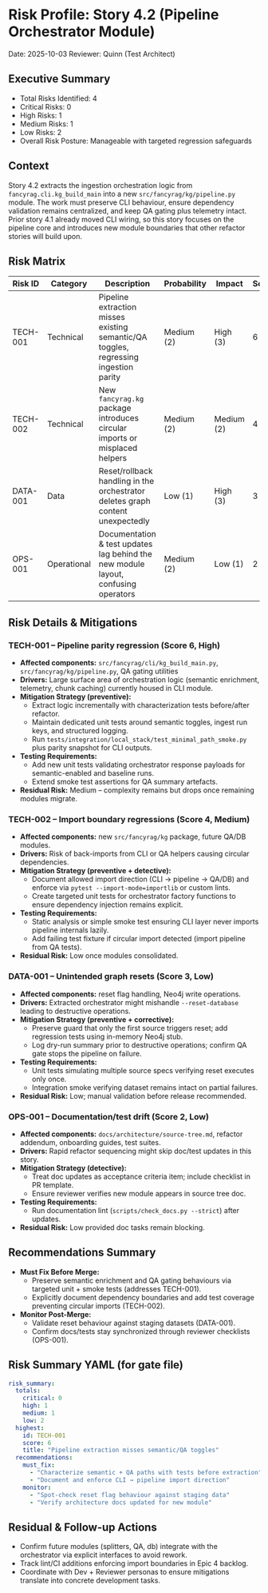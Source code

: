 # Risk Profile: Story 4.2 (Pipeline Orchestrator Module)

Date: 2025-10-03
Reviewer: Quinn (Test Architect)

## Executive Summary
- Total Risks Identified: 4
- Critical Risks: 0
- High Risks: 1
- Medium Risks: 1
- Low Risks: 2
- Overall Risk Posture: Manageable with targeted regression safeguards

## Context
Story 4.2 extracts the ingestion orchestration logic from `fancyrag.cli.kg_build_main` into a new `src/fancyrag/kg/pipeline.py` module. The work must preserve CLI behaviour, ensure dependency validation remains centralized, and keep QA gating plus telemetry intact. Prior story 4.1 already moved CLI wiring, so this story focuses on the pipeline core and introduces new module boundaries that other refactor stories will build upon.

## Risk Matrix

| Risk ID   | Category | Description | Probability | Impact | Score | Priority |
|-----------|----------|-------------|-------------|--------|-------|----------|
| TECH-001  | Technical | Pipeline extraction misses existing semantic/QA toggles, regressing ingestion parity | Medium (2) | High (3) | 6 | High |
| TECH-002  | Technical | New `fancyrag.kg` package introduces circular imports or misplaced helpers | Medium (2) | Medium (2) | 4 | Medium |
| DATA-001  | Data | Reset/rollback handling in the orchestrator deletes graph content unexpectedly | Low (1) | High (3) | 3 | Low |
| OPS-001   | Operational | Documentation & test updates lag behind the new module layout, confusing operators | Medium (2) | Low (1) | 2 | Low |

## Risk Details & Mitigations

### TECH-001 – Pipeline parity regression (Score 6, High)
- **Affected components:** `src/fancyrag/cli/kg_build_main.py`, `src/fancyrag/kg/pipeline.py`, QA gating utilities
- **Drivers:** Large surface area of orchestration logic (semantic enrichment, telemetry, chunk caching) currently housed in CLI module.
- **Mitigation Strategy (preventive):**
  - Extract logic incrementally with characterization tests before/after refactor.
  - Maintain dedicated unit tests around semantic toggles, ingest run keys, and structured logging.
  - Run `tests/integration/local_stack/test_minimal_path_smoke.py` plus parity snapshot for CLI outputs.
- **Testing Requirements:**
  - Add new unit tests validating orchestrator response payloads for semantic-enabled and baseline runs.
  - Extend smoke test assertions for QA summary artefacts.
- **Residual Risk:** Medium – complexity remains but drops once remaining modules migrate.

### TECH-002 – Import boundary regressions (Score 4, Medium)
- **Affected components:** new `src/fancyrag/kg` package, future QA/DB modules.
- **Drivers:** Risk of back-imports from CLI or QA helpers causing circular dependencies.
- **Mitigation Strategy (preventive + detective):**
  - Document allowed import direction (CLI → pipeline → QA/DB) and enforce via `pytest --import-mode=importlib` or custom lints.
  - Create targeted unit tests for orchestrator factory functions to ensure dependency injection remains explicit.
- **Testing Requirements:**
  - Static analysis or simple smoke test ensuring CLI layer never imports pipeline internals lazily.
  - Add failing test fixture if circular import detected (import pipeline from QA tests).
- **Residual Risk:** Low once modules consolidated.

### DATA-001 – Unintended graph resets (Score 3, Low)
- **Affected components:** reset flag handling, Neo4j write operations.
- **Drivers:** Extracted orchestrator might mishandle `--reset-database` leading to destructive operations.
- **Mitigation Strategy (preventive + corrective):**
  - Preserve guard that only the first source triggers reset; add regression tests using in-memory Neo4j stub.
  - Log dry-run summary prior to destructive operations; confirm QA gate stops the pipeline on failure.
- **Testing Requirements:**
  - Unit tests simulating multiple source specs verifying reset executes only once.
  - Integration smoke verifying dataset remains intact on partial failures.
- **Residual Risk:** Low; manual validation before release recommended.

### OPS-001 – Documentation/test drift (Score 2, Low)
- **Affected components:** `docs/architecture/source-tree.md`, refactor addendum, onboarding guides, test suites.
- **Drivers:** Rapid refactor sequencing might skip doc/test updates in this story.
- **Mitigation Strategy (detective):**
  - Treat doc updates as acceptance criteria item; include checklist in PR template.
  - Ensure reviewer verifies new module appears in source tree doc.
- **Testing Requirements:**
  - Run documentation lint (`scripts/check_docs.py --strict`) after updates.
- **Residual Risk:** Low provided doc tasks remain blocking.

## Recommendations Summary
- **Must Fix Before Merge:**
  - Preserve semantic enrichment and QA gating behaviours via targeted unit + smoke tests (addresses TECH-001).
  - Explicitly document dependency boundaries and add test coverage preventing circular imports (TECH-002).
- **Monitor Post-Merge:**
  - Validate reset behaviour against staging datasets (DATA-001).
  - Confirm docs/tests stay synchronized through reviewer checklists (OPS-001).

## Risk Summary YAML (for gate file)
```yaml
risk_summary:
  totals:
    critical: 0
    high: 1
    medium: 1
    low: 2
  highest:
    id: TECH-001
    score: 6
    title: "Pipeline extraction misses semantic/QA toggles"
  recommendations:
    must_fix:
      - "Characterize semantic + QA paths with tests before extraction"
      - "Document and enforce CLI → pipeline import direction"
    monitor:
      - "Spot-check reset flag behaviour against staging data"
      - "Verify architecture docs updated for new module"
```

## Residual & Follow-up Actions
- Confirm future modules (splitters, QA, db) integrate with the orchestrator via explicit interfaces to avoid rework.
- Track lint/CI additions enforcing import boundaries in Epic 4 backlog.
- Coordinate with Dev + Reviewer personas to ensure mitigations translate into concrete development tasks.

